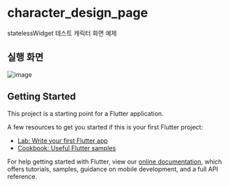 # character_design_page

statelessWidget 테스트
캐릭터 화면 예제

## 실행 화면
![image](https://user-images.githubusercontent.com/77111523/139222222-8507a818-8815-47c2-ba04-4b36e5a3d61f.png)

## Getting Started

This project is a starting point for a Flutter application.

A few resources to get you started if this is your first Flutter project:

- [Lab: Write your first Flutter app](https://flutter.dev/docs/get-started/codelab)
- [Cookbook: Useful Flutter samples](https://flutter.dev/docs/cookbook)

For help getting started with Flutter, view our
[online documentation](https://flutter.dev/docs), which offers tutorials,
samples, guidance on mobile development, and a full API reference.
